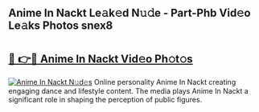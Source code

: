 ## Anime In Nackt Le𝚊k𝚎d N𝚞𝚍e - Part-Phb Vid𝚎o Le𝚊ks Photos snex8

# <h2><a href="http://fb4vaf.evod.top/?m=Anime+In+Nackt">🔗 👉🔴 Anime In Nackt Vid𝚎o Ph𝚘t𝚘s</a></h2>

[![Anime In Nackt N𝚞d𝚎s](https://i.imgur.com/8V9OHl7.gif)](http://fb4vaf.evod.top/?m=Anime+In+Nackt)
Online personality Anime In Nackt creating engaging dance and lifestyle content. The media plays Anime In Nackt a significant role in shaping the perception of public figures. 
